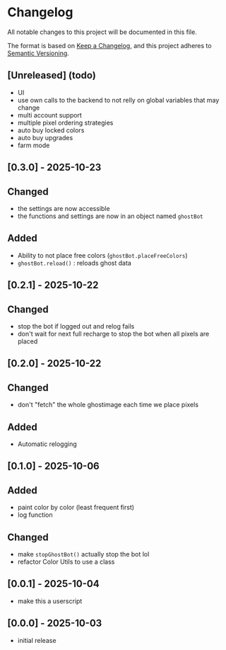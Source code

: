 # Changelog

All notable changes to this project will be documented in this file.

The format is based on [Keep a Changelog](https://keepachangelog.com/en/1.0.0/),
and this project adheres to [Semantic Versioning](https://semver.org/spec/v2.0.0.html).

## [Unreleased] (todo)
- UI
- use own calls to the backend to not relly on global variables that may change
- multi account support
- multiple pixel ordering strategies
- auto buy locked colors
- auto buy upgrades
- farm mode

## [0.3.0] - 2025-10-23
## Changed
- the settings are now accessible
- the functions and settings are now in an object named `ghostBot`
## Added
- Ability to not place free colors (`ghostBot.placeFreeColors`)
- `ghostBot.reload()` : reloads ghost data

## [0.2.1] - 2025-10-22
## Changed
- stop the bot if logged out and relog fails
- don't wait for next full recharge to stop the bot when all pixels are placed

## [0.2.0] - 2025-10-22
## Changed
- don't "fetch" the whole ghostimage each time we place pixels
## Added
- Automatic relogging

## [0.1.0] - 2025-10-06
## Added
- paint color by color (least frequent first)
- log function
## Changed
- make `stopGhostBot()` actually stop the bot lol
- refactor Color Utils to use a class

## [0.0.1] - 2025-10-04
- make this a userscript

## [0.0.0] - 2025-10-03
- initial release
